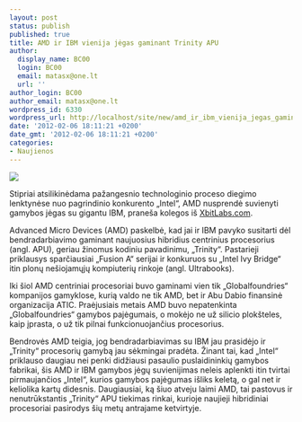 ```yaml
---
layout: post
status: publish
published: true
title: AMD ir IBM vienija jėgas gaminant Trinity APU
author:
  display_name: BC00
  login: BC00
  email: matasx@one.lt
  url: ''
author_login: BC00
author_email: matasx@one.lt
wordpress_id: 6330
wordpress_url: http://localhost/site/new/amd_ir_ibm_vienija_jegas_gaminant_trinity_apu/
date: '2012-02-06 18:11:21 +0200'
date_gmt: '2012-02-06 18:11:21 +0200'
categories:
- Naujienos
---
```

<div class="imgright"><img src="http://www.part.lt/img/52dd6fcdf531d96278ece802e8321aae4.gif"  /></div>
<p>Stipriai atsilikinėdama pažangesnio technologinio proceso diegimo lenktynėse nuo pagrindinio konkurento „Intel“, AMD nusprendė suvienyti gamybos jėgas su gigantu IBM, praneša kolegos iš <a class="ns" href="http://www.xbitlabs.com/news/other/display/20120205041713_IBM_Quietly_Starts_to_Make_Chips_for_AMD.html">XbitLabs.com</a>. </p>
<p>Advanced Micro Devices (AMD) paskelbė, kad jai ir IBM pavyko susitarti dėl bendradarbiavimo gaminant naujuosius hibridius centrinius procesorius (angl. APU), geriau žinomus kodiniu pavadinimu, „Trinity“. Pastarieji priklausys sparčiausiai „Fusion A“ serijai ir konkuruos su „Intel Ivy Bridge“ itin plonų nešiojamųjų kompiuterių rinkoje (angl. Ultrabooks). </p>
<p>Iki šiol AMD centriniai procesoriai buvo gaminami vien tik „Globalfoundries“ kompanijos gamyklose, kurią valdo ne tik AMD, bet ir Abu Dabio finansinė organizacija ATIC. Praėjusiais metais AMD buvo nepatenkinta „Globalfoundries“ gamybos pajėgumais, o mokėjo ne už silicio plokšteles, kaip įprasta, o už tik pilnai funkcionuojančius procesorius. </p>
<p>Bendrovės AMD teigia, jog bendradarbiavimas su IBM jau prasidėjo ir „Trinity“ procesorių gamybą jau sėkmingai pradėta. Žinant tai, kad „Intel“ priklauso daugiau nei penki didžiausi pasaulio puslaidininkių gamybos fabrikai, šis AMD ir IBM gamybos jėgų suvienijimas neleis aplenkti itin tvirtai pirmaujančios „Intel“, kurios gamybos pajėgumas išliks keletą, o gal net ir keliolika kartų didesnis. Daugiausiai, ką šiuo atveju laimi AMD, tai pastovus ir nenutrūkstantis „Trinity“ APU tiekimas rinkai, kurioje naujieji hibridiniai procesoriai pasirodys šių metų antrajame ketvirtyje.<br /></p>
